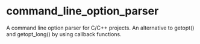# command_line_option_parser
A command line option parser for C/C++ projects. An alternative to getopt() and getopt_long() by using callback functions.
